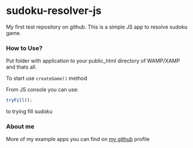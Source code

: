 # sudoku-resolver-js #

My first test repository on github. This is a simple JS app to resolve sudoku game.

### How to Use? ###

Put folder with application to your public_html directory of WAMP/XAMP and thats all.

To start use `createGame()` method

From JS console you can use:
```JavaScript
tryFill();
```
to trying fill sudoku


### About me ###

More of my example apps you can find on [my github](https://github.com/PiotrPeciak) profile
